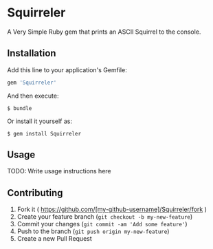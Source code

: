 # Squirreler

A Very Simple Ruby gem that prints an ASCII Squirrel to the console. 

## Installation

Add this line to your application's Gemfile:

```ruby
gem 'Squirreler'
```

And then execute:

    $ bundle

Or install it yourself as:

    $ gem install Squirreler

## Usage

TODO: Write usage instructions here

## Contributing

1. Fork it ( https://github.com/[my-github-username]/Squirreler/fork )
2. Create your feature branch (`git checkout -b my-new-feature`)
3. Commit your changes (`git commit -am 'Add some feature'`)
4. Push to the branch (`git push origin my-new-feature`)
5. Create a new Pull Request
